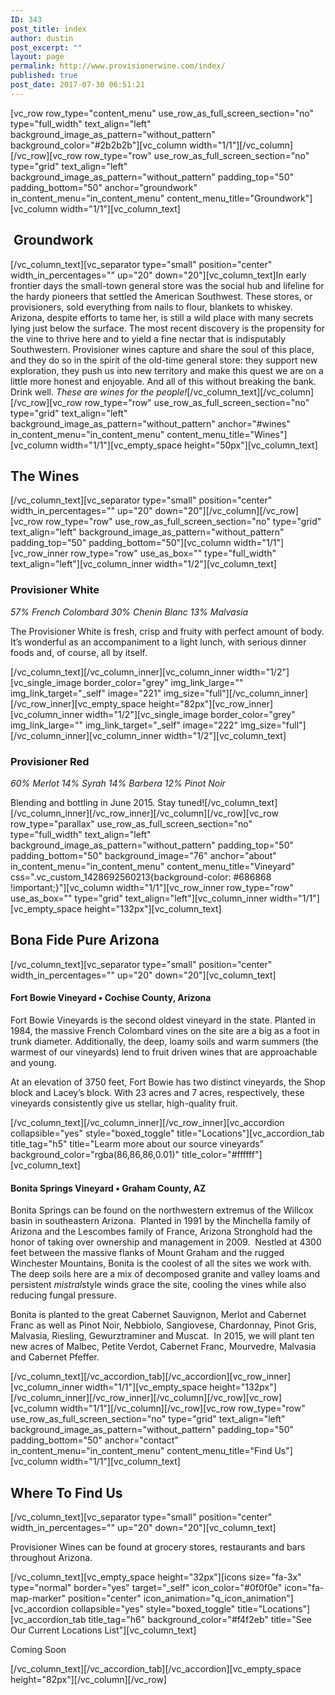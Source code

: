 ```yaml
---
ID: 343
post_title: index
author: dustin
post_excerpt: ""
layout: page
permalink: http://www.provisionerwine.com/index/
published: true
post_date: 2017-07-30 06:51:21
---
```

[vc_row row_type="content_menu" use_row_as_full_screen_section="no" type="full_width" text_align="left" background_image_as_pattern="without_pattern" background_color="#2b2b2b"][vc_column width="1/1"][/vc_column][/vc_row][vc_row row_type="row" use_row_as_full_screen_section="no" type="grid" text_align="left" background_image_as_pattern="without_pattern" padding_top="50" padding_bottom="50" anchor="groundwork" in_content_menu="in_content_menu" content_menu_title="Groundwork"][vc_column width="1/1"][vc_column_text]
<h2> Groundwork</h2>
[/vc_column_text][vc_separator type="small" position="center" width_in_percentages="" up="20" down="20"][vc_column_text]In early frontier days the small-town general store was the social hub and lifeline for the hardy pioneers that settled the American Southwest. These stores, or provisioners, sold everything from nails to flour, blankets to whiskey. Arizona, despite efforts to tame her, is still a wild place with many secrets lying just below the surface. The most recent discovery is the propensity for the vine to thrive here and to yield a fine nectar that is indisputably Southwestern. Provisioner wines capture and share the soul of this place, and they do so in the spirit of the old-time general store: they support new exploration, they push us into new territory and make this quest we are on a little more honest and enjoyable. And all of this without breaking the bank. Drink well. <em>These are wines for the people!</em>[/vc_column_text][/vc_column][/vc_row][vc_row row_type="row" use_row_as_full_screen_section="no" type="grid" text_align="left" background_image_as_pattern="without_pattern" anchor="#wines" in_content_menu="in_content_menu" content_menu_title="Wines"][vc_column width="1/1"][vc_empty_space height="50px"][vc_column_text]
<h2>The Wines</h2>
[/vc_column_text][vc_separator type="small" position="center" width_in_percentages="" up="20" down="20"][/vc_column][/vc_row][vc_row row_type="row" use_row_as_full_screen_section="no" type="grid" text_align="left" background_image_as_pattern="without_pattern" padding_top="50" padding_bottom="50"][vc_column width="1/1"][vc_row_inner row_type="row" use_as_box="" type="full_width" text_align="left"][vc_column_inner width="1/2"][vc_column_text]
<h3>Provisioner White</h3>
<em>57% French Colombard 30% Chenin Blanc 13% Malvasia</em>

The Provisioner White is fresh, crisp and fruity with perfect amount of body. It’s wonderful as an accompaniment to a light lunch, with serious dinner foods and, of course, all by itself.

[/vc_column_text][/vc_column_inner][vc_column_inner width="1/2"][vc_single_image border_color="grey" img_link_large="" img_link_target="_self" image="221" img_size="full"][/vc_column_inner][/vc_row_inner][vc_empty_space height="82px"][vc_row_inner][vc_column_inner width="1/2"][vc_single_image border_color="grey" img_link_large="" img_link_target="_self" image="222" img_size="full"][/vc_column_inner][vc_column_inner width="1/2"][vc_column_text]
<h3>Provisioner Red</h3>
<em>60% Merlot 14% Syrah 14% Barbera 12% Pinot Noir</em>

Blending and bottling in June 2015. Stay tuned![/vc_column_text][/vc_column_inner][/vc_row_inner][/vc_column][/vc_row][vc_row row_type="parallax" use_row_as_full_screen_section="no" type="full_width" text_align="left" background_image_as_pattern="without_pattern" padding_top="50" padding_bottom="50" background_image="76" anchor="about" in_content_menu="in_content_menu" content_menu_title="Vineyard" css=".vc_custom_1428692560213{background-color: #686868 !important;}"][vc_column width="1/1"][vc_row_inner row_type="row" use_as_box="" type="grid" text_align="left"][vc_column_inner width="1/1"][vc_empty_space height="132px"][vc_column_text]
<h2>Bona Fide Pure Arizona</h2>
[/vc_column_text][vc_separator type="small" position="center" width_in_percentages="" up="20" down="20"][vc_column_text]
<h4>Fort Bowie Vineyard • Cochise County, Arizona</h4>
Fort Bowie Vineyards is the second oldest vineyard in the state. Planted in 1984, the massive French Colombard vines on the site are a big as a foot in trunk diameter. Additionally, the deep, loamy soils and warm summers (the warmest of our vineyards) lend to fruit driven wines that are approachable and young.

At an elevation of 3750 feet, Fort Bowie has two distinct vineyards, the Shop block and Lacey’s block. With 23 acres and 7 acres, respectively, these vineyards consistently give us stellar, high-quality fruit.

[/vc_column_text][/vc_column_inner][/vc_row_inner][vc_accordion collapsible="yes" style="boxed_toggle" title="Locations"][vc_accordion_tab title_tag="h5" title="Learm more about our source vineyards" background_color="rgba(86,86,86,0.01)" title_color="#ffffff"][vc_column_text]
<div class="wpb_text_column wpb_content_element ">
<div class="wpb_wrapper">
<h4>Bonita Springs Vineyard • Graham County, AZ</h4>
Bonita Springs can be found on the northwestern extremus of the Willcox basin in southeastern Arizona.  Planted in 1991 by the Minchella family of Arizona and the Lescombes family of France, Arizona Stronghold had the honor of taking over ownership and management in 2009.  Nestled at 4300 feet between the massive flanks of Mount Graham and the rugged Winchester Mountains, Bonita is the coolest of all the sites we work with.  The deep soils here are a mix of decomposed granite and valley loams and persistent <em>mistral</em>style winds grace the site, cooling the vines while also reducing fungal pressure.

Bonita is planted to the great Cabernet Sauvignon, Merlot and Cabernet Franc as well as Pinot Noir, Nebbiolo, Sangiovese, Chardonnay, Pinot Gris, Malvasia, Riesling, Gewurztraminer and Muscat.  In 2015, we will plant ten new acres of Malbec, Petite Verdot, Cabernet Franc, Mourvedre, Malvasia and Cabernet Pfeffer.

</div>
</div>
[/vc_column_text][/vc_accordion_tab][/vc_accordion][vc_row_inner][vc_column_inner width="1/1"][vc_empty_space height="132px"][/vc_column_inner][/vc_row_inner][/vc_column][/vc_row][vc_row][vc_column width="1/1"][/vc_column][/vc_row][vc_row row_type="row" use_row_as_full_screen_section="no" type="grid" text_align="left" background_image_as_pattern="without_pattern" padding_top="50" padding_bottom="50" anchor="contact" in_content_menu="in_content_menu" content_menu_title="Find Us"][vc_column width="1/1"][vc_column_text]
<h2>Where To Find Us</h2>
[/vc_column_text][vc_separator type="small" position="center" width_in_percentages="" up="20" down="20"][vc_column_text]

Provisioner Wines can be found at grocery stores, restaurants and bars throughout Arizona.

[/vc_column_text][vc_empty_space height="32px"][icons size="fa-3x" type="normal" border="yes" target="_self" icon_color="#0f0f0e" icon="fa-map-marker" position="center" icon_animation="q_icon_animation"][vc_accordion collapsible="yes" style="boxed_toggle" title="Locations"][vc_accordion_tab title_tag="h6" background_color="#f4f2eb" title="See Our Current Locations List"][vc_column_text]

Coming Soon

[/vc_column_text][/vc_accordion_tab][/vc_accordion][vc_empty_space height="82px"][/vc_column][/vc_row]